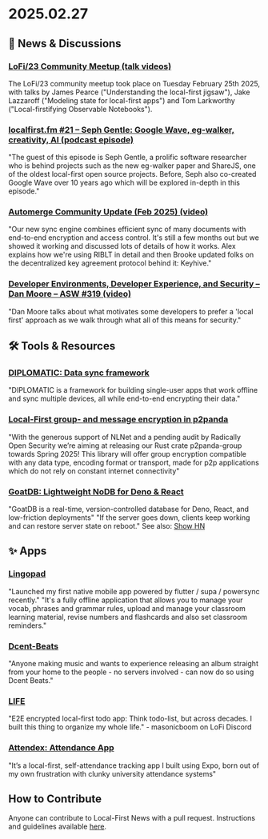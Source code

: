 # 2025.02.27

## 📰 News & Discussions

### [LoFi/23 Community Meetup (talk videos)](https://www.youtube.com/watch?v=MD0hyMmMnD4&list=PLTbD2QA-VMnXFsLbuPGz1H-Najv9MD2-H&index=23)
The LoFi/23 community meetup took place on Tuesday February 25th 2025, with talks by James Pearce ("Understanding the local-first jigsaw"), Jake Lazzaroff ("Modeling state for local-first apps") and Tom Larkworthy ("Local-firstifying Observable Notebooks").

### [localfirst.fm #21 – Seph Gentle: Google Wave, eg-walker, creativity, AI (podcast episode)](https://www.localfirst.fm/21)
"The guest of this episode is Seph Gentle, a prolific software researcher who is behind projects such as the new eg-walker paper and ShareJS, one of the oldest local-first open source projects. Before, Seph also co-created Google Wave over 10 years ago which will be explored in-depth in this episode."

### [Automerge Community Update (Feb 2025) (video)](https://us02web.zoom.us/rec/share/1D-BF8Zr7p5hQ7AV9jmz7yBC-2skAk7csE2I5w3wjdrofTu0-9laN1BfArmFm64.Jzt7kaWVyC9t7yFM?startTime=1740071291000)
"Our new sync engine combines efficient sync of many documents with end-to-end encryption and access control. It's still a few months out but we showed it working and discussed lots of details of how it works. Alex explains how we're using RIBLT in detail and then Brooke updated folks on the decentralized key agreement protocol behind it: Keyhive."

### [Developer Environments, Developer Experience, and Security – Dan Moore – ASW #319 (video)](https://www.scworld.com/podcast-segment/13490-developer-environments-developer-experience-and-security-dan-moore-asw-319)
"Dan Moore talks about what motivates some developers to prefer a 'local first' approach as we walk through what all of this means for security."


## 🛠️ Tools & Resources

### [DIPLOMATIC: Data sync framework](https://diplomaticproto.com/)
"DIPLOMATIC is a framework for building single-user apps that work offline and sync multiple devices, all while end-to-end encrypting their data."

### [Local-First group- and message encryption in p2panda](https://p2panda.org/2025/02/24/group-encryption.html)
"With the generous support of NLNet and a pending audit by Radically Open Security we’re aiming at releasing our Rust crate p2panda-group towards Spring 2025! This library will offer group encryption compatible with any data type, encoding format or transport, made for p2p applications which do not rely on constant internet connectivity"

### [GoatDB: Lightweight NoDB for Deno & React](https://github.com/goatplatform/goatdb?tab=readme-ov-file#readme)
"GoatDB is a real-time, version-controlled database for Deno, React, and low-friction deployments" "If the server goes down, clients keep working and can restore server state on reboot." See also: [Show HN](https://news.ycombinator.com/item?id=43174377)


## ✨ Apps

### [Lingopad](https://www.reddit.com/r/languagelearning/comments/1ixs83d/comment/meril80/)
"Launched my first native mobile app powered by flutter / supa / powersync recently." "It's a fully offline application that allows you to manage your vocab, phrases and grammar rules, upload and manage your classroom learning material, revise numbers and flashcards and also set classroom reminders." 

### [Dcent-Beats](https://beats.dcent.tech/)
"Anyone making music and wants to experience releasing an album straight from your home to the people - no servers involved - can now do so using Dcent Beats."

### [LIFE](https://life.interncom.org/)
"E2E encrypted local-first todo app: Think todo-list, but across decades. I built this thing to organize my whole life." - masonicboom on LoFi Discord

### [Attendex: Attendance App](https://play.google.com/store/apps/details?id=com.devanshbhagania.attendancemarker)
"It’s a local-first, self-attendance tracking app I built using Expo, born out of my own frustration with clunky university attendance systems"


## How to Contribute
Anyone can contribute to Local-First News with a pull request. Instructions and guidelines available [here](https://github.com/localfirstnews/localfirstnews).
